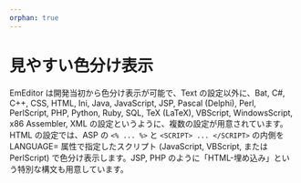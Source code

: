 ```yaml
---
orphan: true
---
```

# 見やすい色分け表示

EmEditor は開発当初から色分け表示が可能で、Text の設定以外に、Bat, C#, C++, CSS, HTML, Ini, Java,
JavaScript, JSP, Pascal (Delphi), Perl, PerlScript, PHP, Python, Ruby, SQL, TeX
(LaTeX), VBScript, WindowsScript, x86 Assembler, XML
の設定というように、複数の設定が用意されています。HTML の設定では、ASP の `<% ... %>` と `<SCRIPT> ... </SCRIPT>` の内側を
LANGUAGE= 属性で指定したスクリプト (JavaScript, VBScript, または PerlScript) で色分け表示します。JSP,
PHP のように「HTML-埋め込み」という特別な構文も用意しています。

